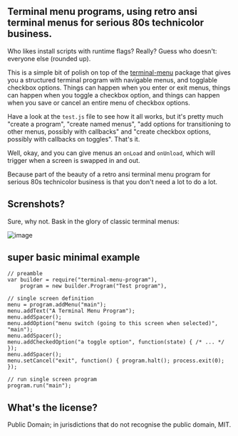 Terminal menu programs, using retro ansi terminal menus for serious 80s technicolor business.
---

Who likes install scripts with runtime flags? Really? Guess who doesn't: everyone else (rounded up).

This is a simple bit of polish on top of the [terminal-menu](https://www.npmjs.org/package/terminal-menu) package that gives you a structured terminal program with navigable menus, and togglable checkbox options. Things can happen when you enter or exit menus, things can happen when you toggle a checkbox option, and things can happen when you save or cancel an entire menu of checkbox options.

Have a look at the `test.js` file to see how it all works, but it's pretty much "create a program", "create named menus", "add options for transitioning to other menus, possibly with callbacks" and "create checkbox options, possibly with callbacks on toggles". That's it.

Well, okay, and you can give menus an `onLoad` and `onUnload`, which will trigger when a screen is swapped in and out.

Because part of the beauty of a retro ansi terminal menu program for serious 80s technicolor business is that you don't need a lot to do a lot.

Screnshots?
---
Sure, why not. Bask in the glory of classic terminal menus:

![image](https://cloud.githubusercontent.com/assets/177243/4414059/0e4e9a00-4510-11e4-924e-59db1c523557.png)

super basic minimal example
---

```
// preamble
var builder = require("terminal-menu-program"),
    program = new builder.Program("Test program"),

// single screen definition
menu = program.addMenu("main");
menu.addText("A Terminal Menu Program");
menu.addSpacer();
menu.addOption("menu switch (going to this screen when selected)", "main");
menu.addSpacer();
menu.addCheckedOption("a toggle option", function(state) { /* ... */ });
menu.addSpacer();
menu.setCancel("exit", function() { program.halt(); process.exit(0); });

// run single screen program
program.run("main");
```

What's the license?
---

Public Domain; in jurisdictions that do not recognise the public domain, MIT.
